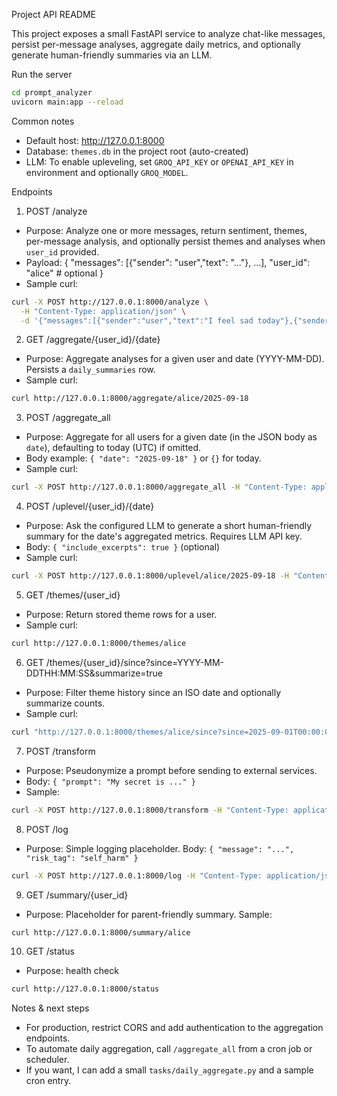 Project API README

This project exposes a small FastAPI service to analyze chat-like messages, persist per-message analyses, aggregate daily metrics, and optionally generate human-friendly summaries via an LLM.

Run the server

```bash
cd prompt_analyzer
uvicorn main:app --reload
```

Common notes
- Default host: http://127.0.0.1:8000
- Database: `themes.db` in the project root (auto-created)
- LLM: To enable upleveling, set `GROQ_API_KEY` or `OPENAI_API_KEY` in environment and optionally `GROQ_MODEL`.

Endpoints

1) POST /analyze
- Purpose: Analyze one or more messages, return sentiment, themes, per-message analysis, and optionally persist themes and analyses when `user_id` provided.
- Payload:
  {
    "messages": [{"sender": "user","text": "..."}, ...],
    "user_id": "alice"  # optional
  }
- Sample curl:

```bash
curl -X POST http://127.0.0.1:8000/analyze \
  -H "Content-Type: application/json" \
  -d '{"messages":[{"sender":"user","text":"I feel sad today"},{"sender":"assistant","text":"I am here to help"}],"user_id":"alice"}'
```

2) GET /aggregate/{user_id}/{date}
- Purpose: Aggregate analyses for a given user and date (YYYY-MM-DD). Persists a `daily_summaries` row.
- Sample curl:

```bash
curl http://127.0.0.1:8000/aggregate/alice/2025-09-18
```

3) POST /aggregate_all
- Purpose: Aggregate for all users for a given date (in the JSON body as `date`), defaulting to today (UTC) if omitted.
- Body example: `{ "date": "2025-09-18" }` or `{}` for today.
- Sample curl:

```bash
curl -X POST http://127.0.0.1:8000/aggregate_all -H "Content-Type: application/json" -d '{}'
```

4) POST /uplevel/{user_id}/{date}
- Purpose: Ask the configured LLM to generate a short human-friendly summary for the date's aggregated metrics. Requires LLM API key.
- Body: `{ "include_excerpts": true }` (optional)
- Sample curl:

```bash
curl -X POST http://127.0.0.1:8000/uplevel/alice/2025-09-18 -H "Content-Type: application/json" -d '{"include_excerpts":true}'
```

5) GET /themes/{user_id}
- Purpose: Return stored theme rows for a user.
- Sample curl:

```bash
curl http://127.0.0.1:8000/themes/alice
```

6) GET /themes/{user_id}/since?since=YYYY-MM-DDTHH:MM:SS&summarize=true
- Purpose: Filter theme history since an ISO date and optionally summarize counts.
- Sample curl:

```bash
curl "http://127.0.0.1:8000/themes/alice/since?since=2025-09-01T00:00:00&summarize=true"
```

7) POST /transform
- Purpose: Pseudonymize a prompt before sending to external services.
- Body: `{ "prompt": "My secret is ..." }`
- Sample:

```bash
curl -X POST http://127.0.0.1:8000/transform -H "Content-Type: application/json" -d '{"prompt":"My password is 1234"}'
```

8) POST /log
- Purpose: Simple logging placeholder. Body: `{ "message": "...", "risk_tag": "self_harm" }`

```bash
curl -X POST http://127.0.0.1:8000/log -H "Content-Type: application/json" -d '{"message":"sample","risk_tag":"none"}'
```

9) GET /summary/{user_id}
- Purpose: Placeholder for parent-friendly summary. Sample:

```bash
curl http://127.0.0.1:8000/summary/alice
```

10) GET /status
- Purpose: health check

```bash
curl http://127.0.0.1:8000/status
```

Notes & next steps
- For production, restrict CORS and add authentication to the aggregation endpoints.
- To automate daily aggregation, call `/aggregate_all` from a cron job or scheduler.
- If you want, I can add a small `tasks/daily_aggregate.py` and a sample cron entry.
